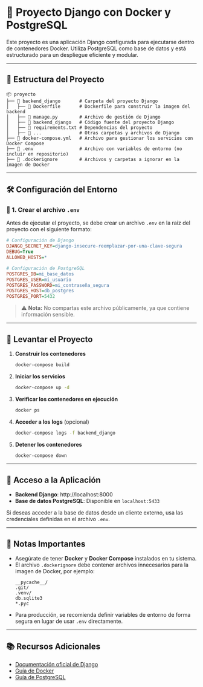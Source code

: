 # 📌 Proyecto Django con Docker y PostgreSQL

Este proyecto es una aplicación Django configurada para ejecutarse dentro de contenedores Docker. Utiliza PostgreSQL como base de datos y está estructurado para un despliegue eficiente y modular.

---

## 📂 Estructura del Proyecto

```
📦 proyecto
├── 📂 backend_django       # Carpeta del proyecto Django
│   ├── 📜 Dockerfile       # Dockerfile para construir la imagen del backend
│   ├── 📜 manage.py        # Archivo de gestión de Django
│   ├── 📂 backend_django   # Código fuente del proyecto Django
│   ├── 📜 requirements.txt # Dependencias del proyecto
│   ├── 📂 ...              # Otras carpetas y archivos de Django
├── 📜 docker-compose.yml   # Archivo para gestionar los servicios con Docker Compose
├── 📜 .env                 # Archivo con variables de entorno (no incluir en repositorio)
├── 📜 .dockerignore        # Archivos y carpetas a ignorar en la imagen de Docker
```

---

## 🛠️ Configuración del Entorno

### 📌 1. Crear el archivo `.env`
Antes de ejecutar el proyecto, se debe crear un archivo `.env` en la raíz del proyecto con el siguiente formato:

```ini
# Configuración de Django
DJANGO_SECRET_KEY=django-insecure-reemplazar-por-una-clave-segura
DEBUG=True
ALLOWED_HOSTS=*

# Configuración de PostgreSQL
POSTGRES_DB=mi_base_datos
POSTGRES_USER=mi_usuario
POSTGRES_PASSWORD=mi_contraseña_segura
POSTGRES_HOST=db_postgres
POSTGRES_PORT=5432
```

> ⚠️ **Nota:** No compartas este archivo públicamente, ya que contiene información sensible.

---

## 🚀 Levantar el Proyecto

1. **Construir los contenedores**
   ```sh
   docker-compose build
   ```
2. **Iniciar los servicios**
   ```sh
   docker-compose up -d
   ```
3. **Verificar los contenedores en ejecución**
   ```sh
   docker ps
   ```
4. **Acceder a los logs** (opcional)
   ```sh
   docker-compose logs -f backend_django
   ```
5. **Detener los contenedores**
   ```sh
   docker-compose down
   ```

---

## 📌 Acceso a la Aplicación

- **Backend Django**: http://localhost:8000
- **Base de datos PostgreSQL**: Disponible en `localhost:5433`

Si deseas acceder a la base de datos desde un cliente externo, usa las credenciales definidas en el archivo `.env`.

---

## 🛑 Notas Importantes

- Asegúrate de tener **Docker** y **Docker Compose** instalados en tu sistema.
- El archivo `.dockerignore` debe contener archivos innecesarios para la imagen de Docker, por ejemplo:
  ```
  __pycache__/
  .git/
  .venv/
  db.sqlite3
  *.pyc
  ```
- Para producción, se recomienda definir variables de entorno de forma segura en lugar de usar `.env` directamente.

---

## 📚 Recursos Adicionales
- [Documentación oficial de Django](https://docs.djangoproject.com/)
- [Guía de Docker](https://docs.docker.com/)
- [Guía de PostgreSQL](https://www.postgresql.org/docs/)

